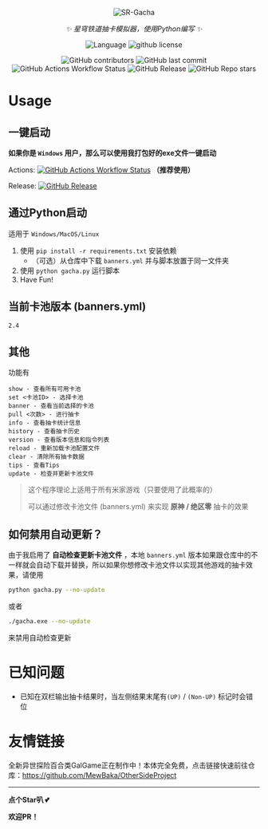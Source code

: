 <div align=center>

![SR-Gacha](https://socialify.git.ci/qiusyan-projects/SR-Gacha/image?description=1&font=Jost&forks=1&issues=1&language=1&logo=https%3A%2F%2Favatars.githubusercontent.com%2Fu%2F175322378%3Fv%3D4&name=1&owner=1&pattern=Circuit%20Board&pulls=1&stargazers=1&theme=Auto)

_✨ 星穹铁道抽卡模拟器，使用Python编写 ✨_

![Language](https://img.shields.io/badge/language-python-blue?style=for-the-badge)
![github license](https://img.shields.io/github/license/qiusyan-projects/SR-Gacha?style=for-the-badge)

![GitHub contributors](https://img.shields.io/github/contributors/qiusyan-projects/SR-Gacha?style=for-the-badge)
![GitHub last commit](https://img.shields.io/github/last-commit/qiusyan-projects/SR-Gacha?style=for-the-badge)
![GitHub Actions Workflow Status](https://img.shields.io/github/actions/workflow/status/qiusyan-projects/SR-Gacha/main.yml?style=for-the-badge)
![GitHub Release](https://img.shields.io/github/v/release/qiusyan-projects/SR-Gacha?style=for-the-badge)
![GitHub Repo stars](https://img.shields.io/github/stars/qiusyan-projects/SR-Gacha?style=for-the-badge)


</div>

# Usage

## 一键启动

**如果你是 `Windows` 用户，那么可以使用我打包好的exe文件一键启动**

Actions:  [![GitHub Actions Workflow Status](https://img.shields.io/github/actions/workflow/status/qiusyan-projects/SR-Gacha/main.yml?style=for-the-badge)](https://nightly.link/qiusyan-projects/SR-Gacha/workflows/main/main/gacha.zip) **（推荐使用）**

Release:  [![GitHub Release](https://img.shields.io/github/v/release/qiusyan-projects/SR-Gacha?style=for-the-badge)](https://github.com/qiusyan-projects/SR-Gacha/releases)  

## 通过Python启动

适用于 `Windows/MacOS/Linux` 

1. 使用 `pip install -r requirements.txt` 安装依赖
    - （可选）从仓库中下载 `banners.yml` 并与脚本放置于同一文件夹
2. 使用 `python gacha.py` 运行脚本
3. Have Fun!

## 当前卡池版本 (banners.yml)

`2.4`

## 其他

功能有

```
show - 查看所有可用卡池
set <卡池ID> - 选择卡池
banner - 查看当前选择的卡池
pull <次数> - 进行抽卡
info - 查看抽卡统计信息
history - 查看抽卡历史
version - 查看版本信息和指令列表
reload - 重新加载卡池配置文件
clear - 清除所有抽卡数据
tips - 查看Tips
update - 检查并更新卡池文件
```

> 这个程序理论上适用于所有米家游戏（只要使用了此概率的）
>
> 可以通过修改卡池文件 (banners.yml) 来实现 **原神 / 绝区零** 抽卡的效果

## 如何禁用自动更新？
由于我启用了 **自动检查更新卡池文件** ，本地 `banners.yml` 版本如果跟仓库中的不一样就会自动下载并替换，所以如果你想修改卡池文件以实现其他游戏的抽卡效果，请使用
```sh
python gacha.py --no-update
```
或者
```sh
./gacha.exe --no-update
```
来禁用自动检查更新

# 已知问题

- 已知在双栏输出抽卡结果时，当左侧结果末尾有`(UP)` / `(Non-UP)` 标记时会错位



# 友情链接
全新异世探险百合类GalGame正在制作中！本体完全免费，点击链接快速前往仓库：https://github.com/MewBaka/OtherSideProject

***

**点个Star叭 💕**

**欢迎PR！**
